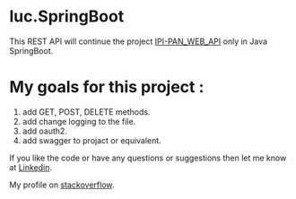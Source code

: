 # luc.SpringBoot

This REST API will continue the project [IPI-PAN_WEB_API](https://github.com/lukaszFD/IPI-PAN_WEB_API) only in Java SpringBoot.   

# My goals for this project : 
1. add GET, POST, DELETE methods.
2. add change logging to the file.
3. add oauth2. 
3. add swagger to projact or equivalent. 

If you like the code or have any questions or suggestions then let me know at [Linkedin](https://www.linkedin.com/in/lukaszfd84/). 

My profile on [stackoverflow](https://stackoverflow.com/users/7038630/lukaszfd).